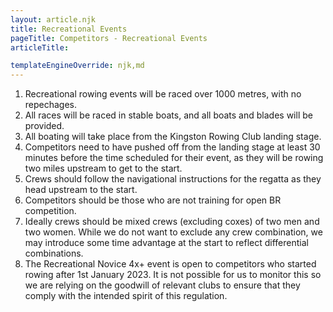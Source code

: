 ```yaml
---
layout: article.njk
title: Recreational Events
pageTitle: Competitors - Recreational Events
articleTitle: 

templateEngineOverride: njk,md
---
```

<div id="recreational">
    <ol>
		<li>Recreational rowing events will be raced over 1000 metres, with no repechages.</li>  
		<li>All races will be raced in stable boats, and all boats and blades will be provided.</li> 
		<li>All boating will take place from the Kingston Rowing Club landing stage.</li>
		<li>Competitors need to have pushed off from the landing stage at least 30 minutes before the time 
            scheduled for their event, as they will be rowing two miles upstream to get to the start.</li>                           
		<li>Crews should follow the navigational instructions for the regatta as they head upstream to the start.</li>
        <li>Competitors should be those who are not training for open BR competition.</li>
        <li> Ideally crews should be mixed crews (excluding coxes) of two men and two women. While we do not want to exclude any crew combination, we may introduce some time advantage at the start to reflect differential combinations.</li>                   
		<li>The Recreational Novice 4x+ event is open to competitors who started rowing after 1st January 2023. It is not possible for us to monitor this so we are relying on the goodwill of relevant clubs to ensure that they comply with the intended spirit of this regulation.</li>
        </ol>
</div>